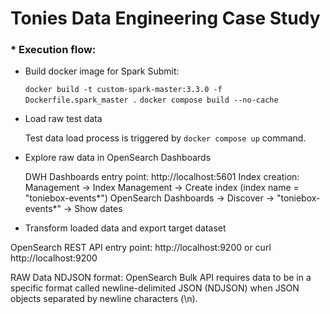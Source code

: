 # Tonies Data Engineering Case Study

### * Execution flow:


* Build docker image for Spark Submit:

  `docker build -t custom-spark-master:3.3.0 -f Dockerfile.spark_master .`
  `docker compose build --no-cache`

* Load raw test data

    Test data load process is triggered by `docker compose up` command. 

* Explore raw data in OpenSearch Dashboards

  DWH Dashboards entry point:  http://localhost:5601
  Index creation: Management -> Index Management -> Create index (index name = "toniebox-events*")
  OpenSearch Dashboards -> Discover -> "toniebox-events*" -> Show dates

* Transform loaded data and export target dataset

OpenSearch REST API entry point: 
http://localhost:9200
or curl http://localhost:9200





RAW Data NDJSON format:
OpenSearch Bulk API requires data to be in a specific format called newline-delimited JSON (NDJSON)
when JSON objects separated by newline characters (\n).
